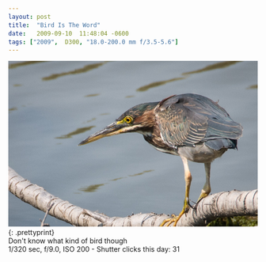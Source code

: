 ```yaml
---
layout: post
title:  "Bird Is The Word"
date:   2009-09-10  11:48:04 -0600
tags: ["2009",  D300, "18.0-200.0 mm f/3.5-5.6"]
---
```

![:title](/images/2009/2009_0910_DSC2167.jpg)
{: .prettyprint}  
Don't know what kind of bird though  
1/320 sec, f/9.0, ISO 200 - Shutter clicks this day: 31